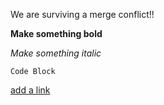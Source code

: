 We are surviving a merge conflict!! 

**Make something bold**

*Make something italic*

`Code Block`

[add a link](http://google.com)



